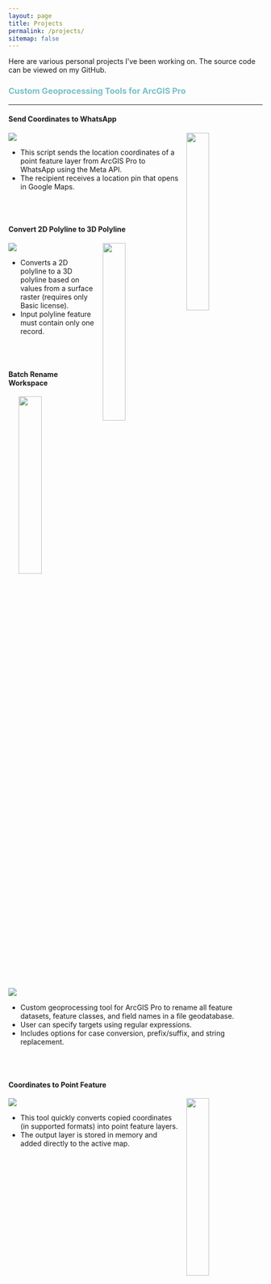 ```yaml
---
layout: page
title: Projects
permalink: /projects/
sitemap: false
---
```


Here are various personal projects I've been working on. The source code can be viewed on my GitHub.

<h3 style="color:#77BFC7;font-weight: bold;">Custom Geoprocessing Tools for ArcGIS Pro</h3>

---

#### Send Coordinates to WhatsApp

<img height="30%" width="30%" style="float:right; padding-left:15px;" src="{{ site.baseurl }}/assets/images/whatsapp.PNG" />

<a href="https://github.com/juha-t/send-location-to-whatsapp">
  <img src="https://gh-card.dev/repos/juha-t/send-location-to-whatsapp.svg" />
</a>

<br />

- This script sends the location coordinates of a point feature layer from ArcGIS Pro to WhatsApp using the Meta API.  
- The recipient receives a location pin that opens in Google Maps.

<br /><br />

#### Convert 2D Polyline to 3D Polyline

<img height="30%" width="30%" style="float:right; padding-left:15px;" src="{{ site.baseurl }}/assets/images/polyline.png" />

<a href="https://github.com/juha-t/convert-2d-polyline-to-3d-polyline">
  <img src="https://gh-card.dev/repos/juha-t/convert-2d-polyline-to-3d-polyline.svg" />
</a>

<br />

- Converts a 2D polyline to a 3D polyline based on values from a surface raster (requires only Basic license).  
- Input polyline feature must contain only one record.

<br /><br />

#### Batch Rename Workspace

<img height="30%" width="30%" style="float:right; padding-left:15px;" src="{{ site.baseurl }}/assets/images/rename.PNG" />

<a href="https://github.com/juha-t/batch-rename-workspace">
  <img src="https://gh-card.dev/repos/juha-t/batch-rename-workspace.svg" />
</a>

<br />

- Custom geoprocessing tool for ArcGIS Pro to rename all feature datasets, feature classes, and field names in a file geodatabase.  
- User can specify targets using regular expressions.  
- Includes options for case conversion, prefix/suffix, and string replacement.

<br /><br />

#### Coordinates to Point Feature

<img height="30%" width="30%" style="float:right; padding-left:15px;" src="{{ site.baseurl }}/assets/images/coordinates-to-point.PNG" />

<a href="https://github.com/juha-t/coordinates-to-point-feature">
  <img src="https://gh-card.dev/repos/juha-t/coordinates-to-point-feature.svg" />
</a>

<br />

- This tool quickly converts copied coordinates (in supported formats) into point feature layers.  
- The output layer is stored in memory and added directly to the active map.

<br /><br />
